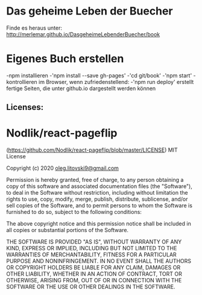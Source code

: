 # Das geheime Leben der Buecher

Finde es heraus unter: http://merlemar.github.io/DasgeheimeLebenderBuecher/book

# Eigenes Buch erstellen  

  -npm installieren
  -'npm install --save gh-pages'
  -'cd git/book'
  -'npm start'
  -kontrollieren im Browser, wenn zufriedenstellend:
  -'npm run deploy' erstellt fertige Seiten, die unter github.io dargestellt werden können


## Licenses:
# Nodlik/react-pageflip
<github page> (https://github.com/Nodlik/react-pageflip/blob/master/LICENSE)
MIT License

Copyright (c) 2020 oleg.litovski9@gmail.com

Permission is hereby granted, free of charge, to any person obtaining a copy
of this software and associated documentation files (the "Software"), to deal
in the Software without restriction, including without limitation the rights
to use, copy, modify, merge, publish, distribute, sublicense, and/or sell
copies of the Software, and to permit persons to whom the Software is
furnished to do so, subject to the following conditions:

The above copyright notice and this permission notice shall be included in all
copies or substantial portions of the Software.

THE SOFTWARE IS PROVIDED "AS IS", WITHOUT WARRANTY OF ANY KIND, EXPRESS OR
IMPLIED, INCLUDING BUT NOT LIMITED TO THE WARRANTIES OF MERCHANTABILITY,
FITNESS FOR A PARTICULAR PURPOSE AND NONINFRINGEMENT. IN NO EVENT SHALL THE
AUTHORS OR COPYRIGHT HOLDERS BE LIABLE FOR ANY CLAIM, DAMAGES OR OTHER
LIABILITY, WHETHER IN AN ACTION OF CONTRACT, TORT OR OTHERWISE, ARISING FROM,
OUT OF OR IN CONNECTION WITH THE SOFTWARE OR THE USE OR OTHER DEALINGS IN THE
SOFTWARE.
